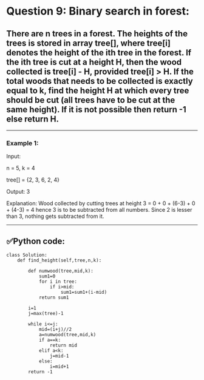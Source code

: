# Question 9: Binary search in forest:

## There are n trees in a forest. The heights of the trees is stored in array tree[], where tree[i] denotes the height of the ith tree in the forest. If the ith tree is cut at a height H, then the wood collected is tree[i] - H, provided tree[i] > H. If the total woods that needs to be collected is exactly equal to k, find the height H at which every tree should be cut (all trees have to be cut at the same height). If it is not possible then return -1 else return H.

---
### Example 1:

Input:

n = 5, k = 4

tree[] = {2, 3, 6, 2, 4}

Output: 3

Explanation: Wood collected by cutting trees at height 3 = 0 + 0 + (6-3) + 0 + (4-3) = 4 hence 3 is to be subtracted from all numbers. Since 2 is lesser than 3, nothing gets subtracted from it.

---
## ✅Python code:

```
class Solution:
    def find_height(self,tree,n,k):
        
        def numwood(tree,mid,k):
            sum1=0
            for i in tree:
                if i>mid:
                    sum1=sum1+(i-mid)
            return sum1
        
        i=1
        j=max(tree)-1
        
        while i<=j:
            mid=(i+j)//2
            a=numwood(tree,mid,k)
            if a==k:
                return mid
            elif a<k:
                j=mid-1
            else:
                i=mid+1
        return -1
```
